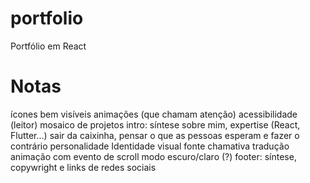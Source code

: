 # portfolio
Portfólio em React

# Notas
ícones bem visíveis
animações (que chamam atenção)
acessibilidade (leitor)
mosaico de projetos
intro: síntese sobre mim, expertise (React, Flutter...)
sair da caixinha, pensar o que as pessoas esperam e fazer o contrário
personalidade
Identidade visual
fonte chamativa
tradução
animação com evento de scroll
modo escuro/claro (?)
footer: síntese, copywright e links de redes sociais
